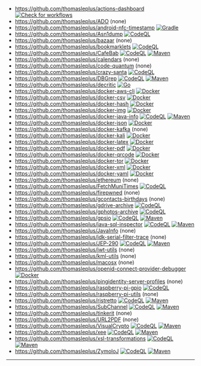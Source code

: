* https://github.com/thomasleplus/actions-dashboard [![Check for workflows](https://github.com/thomasleplus/actions-dashboard/workflows/Check%20for%20workflows/badge.svg)](https://github.com/thomasleplus/actions-dashboard/actions?query=workflow:"Check%20for%20workflows")
* https://github.com/thomasleplus/ADO (none)
* https://github.com/thomasleplus/android-nfc-timestamp [![Gradle](https://github.com/thomasleplus/android-nfc-timestamp/workflows/Gradle/badge.svg)](https://github.com/thomasleplus/android-nfc-timestamp/actions?query=workflow:"Gradle")
* https://github.com/thomasleplus/Asn1dump [![CodeQL](https://github.com/thomasleplus/Asn1dump/workflows/CodeQL/badge.svg)](https://github.com/thomasleplus/Asn1dump/actions?query=workflow:"CodeQL")
* https://github.com/thomasleplus/bazaar (none)
* https://github.com/thomasleplus/bookmarklets [![CodeQL](https://github.com/thomasleplus/bookmarklets/workflows/CodeQL/badge.svg)](https://github.com/thomasleplus/bookmarklets/actions?query=workflow:"CodeQL")
* https://github.com/thomasleplus/CafeBab [![CodeQL](https://github.com/thomasleplus/CafeBab/workflows/CodeQL/badge.svg)](https://github.com/thomasleplus/CafeBab/actions?query=workflow:"CodeQL") [![Maven](https://github.com/thomasleplus/CafeBab/workflows/Maven/badge.svg)](https://github.com/thomasleplus/CafeBab/actions?query=workflow:"Maven")
* https://github.com/thomasleplus/calendars (none)
* https://github.com/thomasleplus/code-quantum (none)
* https://github.com/thomasleplus/crazy-santa [![CodeQL](https://github.com/thomasleplus/crazy-santa/workflows/CodeQL/badge.svg)](https://github.com/thomasleplus/crazy-santa/actions?query=workflow:"CodeQL")
* https://github.com/thomasleplus/DBGrep [![CodeQL](https://github.com/thomasleplus/DBGrep/workflows/CodeQL/badge.svg)](https://github.com/thomasleplus/DBGrep/actions?query=workflow:"CodeQL") [![Maven](https://github.com/thomasleplus/DBGrep/workflows/Maven/badge.svg)](https://github.com/thomasleplus/DBGrep/actions?query=workflow:"Maven")
* https://github.com/thomasleplus/decritic [![Go](https://github.com/thomasleplus/decritic/workflows/Go/badge.svg)](https://github.com/thomasleplus/decritic/actions?query=workflow:"Go")
* https://github.com/thomasleplus/docker-aws-cli [![Docker](https://github.com/thomasleplus/docker-aws-cli/workflows/Docker/badge.svg)](https://github.com/thomasleplus/docker-aws-cli/actions?query=workflow:"Docker")
* https://github.com/thomasleplus/docker-csv [![Docker](https://github.com/thomasleplus/docker-csv/workflows/Docker/badge.svg)](https://github.com/thomasleplus/docker-csv/actions?query=workflow:"Docker")
* https://github.com/thomasleplus/docker-hash [![Docker](https://github.com/thomasleplus/docker-hash/workflows/Docker/badge.svg)](https://github.com/thomasleplus/docker-hash/actions?query=workflow:"Docker")
* https://github.com/thomasleplus/docker-img [![Docker](https://github.com/thomasleplus/docker-img/workflows/Docker/badge.svg)](https://github.com/thomasleplus/docker-img/actions?query=workflow:"Docker")
* https://github.com/thomasleplus/docker-java-info [![CodeQL](https://github.com/thomasleplus/docker-java-info/workflows/CodeQL/badge.svg)](https://github.com/thomasleplus/docker-java-info/actions?query=workflow:"CodeQL") [![Maven](https://github.com/thomasleplus/docker-java-info/workflows/Maven/badge.svg)](https://github.com/thomasleplus/docker-java-info/actions?query=workflow:"Maven")
* https://github.com/thomasleplus/docker-json [![Docker](https://github.com/thomasleplus/docker-json/workflows/Docker/badge.svg)](https://github.com/thomasleplus/docker-json/actions?query=workflow:"Docker")
* https://github.com/thomasleplus/docker-kafka (none)
* https://github.com/thomasleplus/docker-kali [![Docker](https://github.com/thomasleplus/docker-kali/workflows/Docker/badge.svg)](https://github.com/thomasleplus/docker-kali/actions?query=workflow:"Docker")
* https://github.com/thomasleplus/docker-latex [![Docker](https://github.com/thomasleplus/docker-latex/workflows/Docker/badge.svg)](https://github.com/thomasleplus/docker-latex/actions?query=workflow:"Docker")
* https://github.com/thomasleplus/docker-pdf [![Docker](https://github.com/thomasleplus/docker-pdf/workflows/Docker/badge.svg)](https://github.com/thomasleplus/docker-pdf/actions?query=workflow:"Docker")
* https://github.com/thomasleplus/docker-qrcode [![Docker](https://github.com/thomasleplus/docker-qrcode/workflows/Docker/badge.svg)](https://github.com/thomasleplus/docker-qrcode/actions?query=workflow:"Docker")
* https://github.com/thomasleplus/docker-tor [![Docker](https://github.com/thomasleplus/docker-tor/workflows/Docker/badge.svg)](https://github.com/thomasleplus/docker-tor/actions?query=workflow:"Docker")
* https://github.com/thomasleplus/docker-xml [![Docker](https://github.com/thomasleplus/docker-xml/workflows/Docker/badge.svg)](https://github.com/thomasleplus/docker-xml/actions?query=workflow:"Docker")
* https://github.com/thomasleplus/docker-yaml [![Docker](https://github.com/thomasleplus/docker-yaml/workflows/Docker/badge.svg)](https://github.com/thomasleplus/docker-yaml/actions?query=workflow:"Docker")
* https://github.com/thomasleplus/ethereum (none)
* https://github.com/thomasleplus/FetchMuniTimes [![CodeQL](https://github.com/thomasleplus/FetchMuniTimes/workflows/CodeQL/badge.svg)](https://github.com/thomasleplus/FetchMuniTimes/actions?query=workflow:"CodeQL")
* https://github.com/thomasleplus/firepwned (none)
* https://github.com/thomasleplus/gcontacts-birthdays (none)
* https://github.com/thomasleplus/gdrive-archive [![CodeQL](https://github.com/thomasleplus/gdrive-archive/workflows/CodeQL/badge.svg)](https://github.com/thomasleplus/gdrive-archive/actions?query=workflow:"CodeQL")
* https://github.com/thomasleplus/gphotos-archive [![CodeQL](https://github.com/thomasleplus/gphotos-archive/workflows/CodeQL/badge.svg)](https://github.com/thomasleplus/gphotos-archive/actions?query=workflow:"CodeQL")
* https://github.com/thomasleplus/gpsio [![CodeQL](https://github.com/thomasleplus/gpsio/workflows/CodeQL/badge.svg)](https://github.com/thomasleplus/gpsio/actions?query=workflow:"CodeQL") [![Maven](https://github.com/thomasleplus/gpsio/workflows/Maven/badge.svg)](https://github.com/thomasleplus/gpsio/actions?query=workflow:"Maven")
* https://github.com/thomasleplus/java-sql-inspector [![CodeQL](https://github.com/thomasleplus/java-sql-inspector/workflows/CodeQL/badge.svg)](https://github.com/thomasleplus/java-sql-inspector/actions?query=workflow:"CodeQL") [![Maven](https://github.com/thomasleplus/java-sql-inspector/workflows/Maven/badge.svg)](https://github.com/thomasleplus/java-sql-inspector/actions?query=workflow:"Maven")
* https://github.com/thomasleplus/JavaInfo (none)
* https://github.com/thomasleplus/jdk-serial-filter-trace (none)
* https://github.com/thomasleplus/JEP-290 [![CodeQL](https://github.com/thomasleplus/JEP-290/workflows/CodeQL/badge.svg)](https://github.com/thomasleplus/JEP-290/actions?query=workflow:"CodeQL") [![Maven](https://github.com/thomasleplus/JEP-290/workflows/Maven/badge.svg)](https://github.com/thomasleplus/JEP-290/actions?query=workflow:"Maven")
* https://github.com/thomasleplus/jwt-utils (none)
* https://github.com/thomasleplus/kml-utils (none)
* https://github.com/thomasleplus/macosx (none)
* https://github.com/thomasleplus/openid-connect-provider-debugger [![Docker](https://github.com/thomasleplus/openid-connect-provider-debugger/workflows/Docker/badge.svg)](https://github.com/thomasleplus/openid-connect-provider-debugger/actions?query=workflow:"Docker")
* https://github.com/thomasleplus/pingidentity-server-profiles (none)
* https://github.com/thomasleplus/raspberry-pi-gpio [![CodeQL](https://github.com/thomasleplus/raspberry-pi-gpio/workflows/CodeQL/badge.svg)](https://github.com/thomasleplus/raspberry-pi-gpio/actions?query=workflow:"CodeQL")
* https://github.com/thomasleplus/raspberry-pi-utils (none)
* https://github.com/thomasleplus/ristretto [![CodeQL](https://github.com/thomasleplus/ristretto/workflows/CodeQL/badge.svg)](https://github.com/thomasleplus/ristretto/actions?query=workflow:"CodeQL") [![Maven](https://github.com/thomasleplus/ristretto/workflows/Maven/badge.svg)](https://github.com/thomasleplus/ristretto/actions?query=workflow:"Maven")
* https://github.com/thomasleplus/SubChannel [![CodeQL](https://github.com/thomasleplus/SubChannel/workflows/CodeQL/badge.svg)](https://github.com/thomasleplus/SubChannel/actions?query=workflow:"CodeQL") [![Maven](https://github.com/thomasleplus/SubChannel/workflows/Maven/badge.svg)](https://github.com/thomasleplus/SubChannel/actions?query=workflow:"Maven")
* https://github.com/thomasleplus/tinkerit (none)
* https://github.com/thomasleplus/URL2PDF (none)
* https://github.com/thomasleplus/VisualCrypto [![CodeQL](https://github.com/thomasleplus/VisualCrypto/workflows/CodeQL/badge.svg)](https://github.com/thomasleplus/VisualCrypto/actions?query=workflow:"CodeQL") [![Maven](https://github.com/thomasleplus/VisualCrypto/workflows/Maven/badge.svg)](https://github.com/thomasleplus/VisualCrypto/actions?query=workflow:"Maven")
* https://github.com/thomasleplus/xee [![CodeQL](https://github.com/thomasleplus/xee/workflows/CodeQL/badge.svg)](https://github.com/thomasleplus/xee/actions?query=workflow:"CodeQL") [![Maven](https://github.com/thomasleplus/xee/workflows/Maven/badge.svg)](https://github.com/thomasleplus/xee/actions?query=workflow:"Maven")
* https://github.com/thomasleplus/xsl-transformations [![CodeQL](https://github.com/thomasleplus/xsl-transformations/workflows/CodeQL/badge.svg)](https://github.com/thomasleplus/xsl-transformations/actions?query=workflow:"CodeQL") [![Maven](https://github.com/thomasleplus/xsl-transformations/workflows/Maven/badge.svg)](https://github.com/thomasleplus/xsl-transformations/actions?query=workflow:"Maven")
* https://github.com/thomasleplus/ZymoloJ [![CodeQL](https://github.com/thomasleplus/ZymoloJ/workflows/CodeQL/badge.svg)](https://github.com/thomasleplus/ZymoloJ/actions?query=workflow:"CodeQL") [![Maven](https://github.com/thomasleplus/ZymoloJ/workflows/Maven/badge.svg)](https://github.com/thomasleplus/ZymoloJ/actions?query=workflow:"Maven")
---


